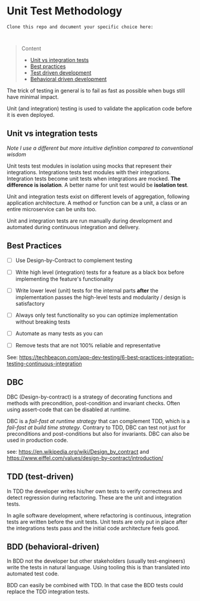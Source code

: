 # Unit Test Methodology

```
Clone this repo and document your specific choice here:



```
> Content
> - [Unit vs integration tests](#unit-vs-integration-tests)
> - [Best practices](#best-practices)
> - [Test driven development](#tdd-test-driven)
> - [Behavioral driven development](#bdd-behavioral-driven)

The trick of testing in general is to fail as fast as possible when bugs still have minimal impact.

Unit (and integration) testing is used to validate the application code before it is even deployed.

## Unit vs integration tests

*Note I use a different but more intuitive definition compared to conventional wisdom*

Unit tests test modules in isolation using mocks that represent their integrations.
Integrations tests test modules with their integrations.
Integration tests become unit tests when integrations are mocked.
**The difference is isolation**. A better name for unit test would be **isolation test**.

Unit and integration tests exist on different levels of aggregation, following application architecture.
A method or function can be a unit, a class or an entire microservice can be units too.

Unit and integration tests are run manually during development and automated during continuous integration and delivery.

## Best Practices

- [ ] Use Design-by-Contract to complement testing


- [ ] Write high level (integration) tests for a feature as a black box before implementing the feature's functionality


- [ ] Write lower level (unit) tests for the internal parts **after** the implementation passes the high-level tests and modularity / design is satisfactory


- [ ] Always only test functionality so you can optimize implementation without breaking tests


- [ ] Automate as many tests as you can


- [ ] Remove tests that are not 100% reliable and representative

See: https://techbeacon.com/app-dev-testing/6-best-practices-integration-testing-continuous-integration 

## DBC

DBC (Design-by-contract) is a strategy of decorating functions and methods with precondition, post-condition and invariant checks.
Often using assert-code that can be disabled at runtime.

DBC is a *fail-fast at runtime strategy* that can complement TDD, which is a *fail-fast at build time strategy*.
Contrary to TDD, DBC can test not just for preconditions and post-conditions but also for invariants. DBC can also be used in production code.

see: https://en.wikipedia.org/wiki/Design_by_contract and https://www.eiffel.com/values/design-by-contract/introduction/

## TDD (test-driven)

In TDD the developer writes his/her own tests to verify correctness and detect regression during refactoring.
These are the unit and integration tests.

In agile software development, where refactoring is continuous, integration tests are written before the unit tests.
Unit tests are only put in place after the integrations tests pass and the initial code architecture feels good.

## BDD (behavioral-driven)
 
In BDD not the developer but other stakeholders (usually test-engineers) write the tests in natural language.
Using tooling this is than translated into automated test code.

BDD can easily be combined with TDD. In that case the BDD tests could replace the TDD integration tests. 


